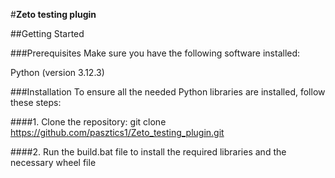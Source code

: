 #**Zeto testing plugin**

##Getting Started

###Prerequisites
Make sure you have the following software installed:

Python (version 3.12.3)

###Installation
To ensure all the needed Python libraries are installed, follow these steps:

####1. Clone the repository:
git clone https://github.com/pasztics1/Zeto_testing_plugin.git

####2. Run the build.bat file to install the required libraries and the necessary wheel file
